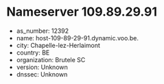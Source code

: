 # Nameserver 109.89.29.91

* as_number: 12392
* name: host-109-89-29-91.dynamic.voo.be.
* city: Chapelle-lez-Herlaimont
* country: BE
* organization: Brutele SC
* version: Unknown
* dnssec: Unknown
